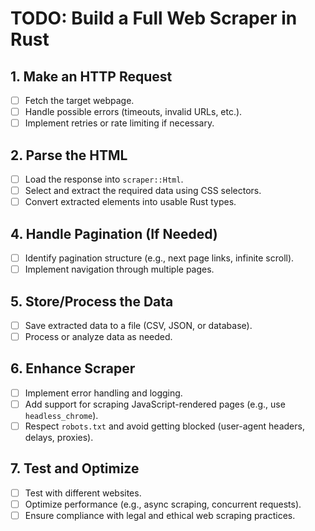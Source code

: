 # TODO: Build a Full Web Scraper in Rust

## 1. Make an HTTP Request
- [ ] Fetch the target webpage.
- [ ] Handle possible errors (timeouts, invalid URLs, etc.).
- [ ] Implement retries or rate limiting if necessary.

## 2. Parse the HTML
- [ ] Load the response into `scraper::Html`.
- [ ] Select and extract the required data using CSS selectors.
- [ ] Convert extracted elements into usable Rust types.

## 4. Handle Pagination (If Needed)
- [ ] Identify pagination structure (e.g., next page links, infinite scroll).
- [ ] Implement navigation through multiple pages.

## 5. Store/Process the Data
- [ ] Save extracted data to a file (CSV, JSON, or database).
- [ ] Process or analyze data as needed.

## 6. Enhance Scraper
- [ ] Implement error handling and logging.
- [ ] Add support for scraping JavaScript-rendered pages (e.g., use `headless_chrome`).
- [ ] Respect `robots.txt` and avoid getting blocked (user-agent headers, delays, proxies).

## 7. Test and Optimize
- [ ] Test with different websites.
- [ ] Optimize performance (e.g., async scraping, concurrent requests).
- [ ] Ensure compliance with legal and ethical web scraping practices.

